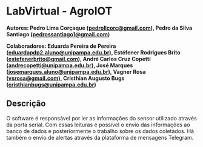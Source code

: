 # LabVirtual - AgroIOT

**Autores: Pedro Lima Corçaque (pedrollcorc@gmail.com), Pedro da Silva Santiago (pedrossantiago1@gmail.com)**

**Colaboradores: Eduarda Pereira de Pereira (eduardapdp2.aluno@unipampa.edu.br), Estéfener Rodrigues Brito (estefenerbrito@gmail.com), André Carlos Cruz Copetti (andrecopetti@unipampa.edu.br), José Marques (josemarques.aluno@unipampa.edu.br), Vagner Rosa (vsrosa@gmail.com), Cristhian Augusto Bugs (cristhianbugs@unipampa.edu.br)**

## Descrição

O software é responsável por ler as informações do sensor utilizado através da porta serial. Com essas leituras é possível o envio das informações ao banco de dados e posteriormente o trabalho sobre os dados coletados. Há também o envio de alertas através da plataforma de mensagens Telegram.



